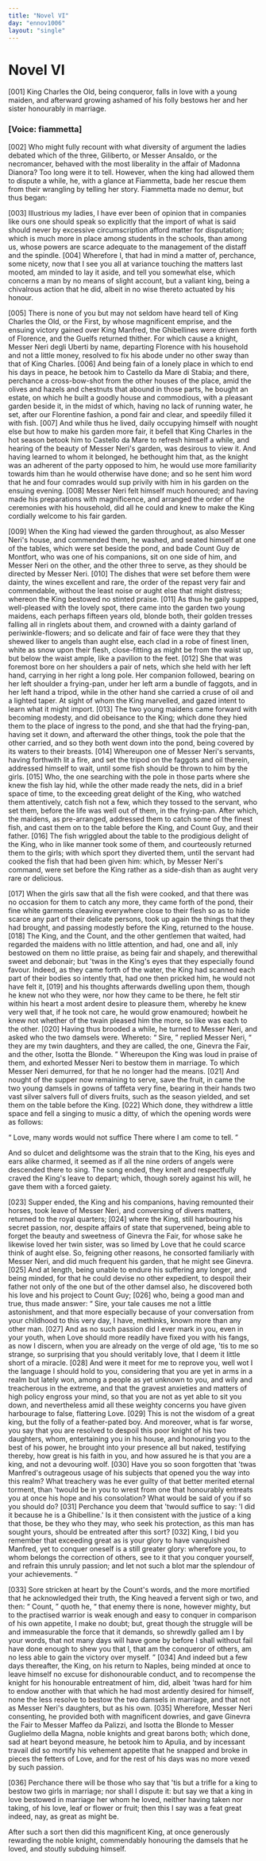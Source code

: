 ```yaml
---
title: "Novel VI"
day: "ennov1006"
layout: "single"
---
```

<div id="nov1006" type="novella" who="fiammetta">
 <h1>
  Novel VI
 </h1>
 <argument>
  <p>
   <a name="p00060001">
    [001]
   </a>
   King Charles the Old, being conqueror, falls in love with
 a young maiden, and afterward growing ashamed of
 his folly bestows her and her sister honourably in
 marriage.
  </p>
 </argument>
 <p>
  <h3>
   [Voice: fiammetta]
  </h3>
 </p>
 <div3 type="commentary" who="author">
  <p>
   <a name="p00060002">
    [002]
   </a>
   Who
   might fully recount with what diversity of argument the
 ladies debated which of the three, Giliberto, or Messer Ansaldo, or
 the necromancer, behaved with the most liberality in the affair of
 Madonna Dianora? Too long were it to tell. However, when the
 king had allowed them to dispute a while, he, with a glance at
 Fiammetta, bade her rescue them from their wrangling by telling her
 story. Fiammetta made no demur, but thus began:
  </p>
 </div3>
 <div3 type="commentary" who="fiammetta">
  <p>
   <a name="p00060003">
    [003]
   </a>
   Illustrious my
 ladies, I have ever been of opinion that in companies like ours one
 should speak so explicitly that the import of what is said should
 never by excessive circumscription afford matter for disputation;
 which is much more in place among students in the schools, than
 among us, whose powers are scarce adequate to the management of
 the distaff and the spindle.
   <a name="p00060004">
    [004]
   </a>
   Wherefore I, that had in mind a matter
 of, perchance, some nicety, now that I see you all at variance
 touching the matters last mooted, am minded to lay it aside, and
 tell you somewhat else, which concerns a man by no means of slight
 account, but a valiant king, being a chivalrous action that he did,
 albeit in no wise thereto actuated by his honour.
  </p>
 </div3>
 <p>
  <a name="p00060005">
   [005]
  </a>
  There is none of you but may not seldom have heard tell of King
 Charles the Old, or the First, by whose magnificent emprise, and the
 ensuing victory gained over King Manfred, the Ghibellines were driven
 forth of Florence, and the Guelfs returned thither. For which cause a
 knight, Messer Neri degli Uberti by name, departing Florence with
  his household and not a little money, resolved to fix his abode under
 no
 other sway than that of King Charles.
  <a name="p00060006">
   [006]
  </a>
  And being fain of a lonely
 place in which to end his days in peace, he betook him to Castello
 da Mare di Stabia; and there, perchance a cross-bow-shot from the
 other houses of the place, amid the olives and hazels and chestnuts
 that abound in those parts, he bought an estate, on which he built a
 goodly house and commodious, with a pleasant garden beside it, in the
 midst of which, having no lack of running water, he set, after our
 Florentine fashion, a pond fair and clear, and speedily filled it with
 fish.
  <a name="p00060007">
   [007]
  </a>
  And while thus he lived, daily occupying himself with nought
 else but how to make his garden more fair, it befell that King
 Charles in the hot season betook him to Castello da Mare to refresh
 himself a while, and hearing of the beauty of Messer Neri's garden,
 was desirous to view it. And having learned to whom it belonged,
 he bethought him that, as the knight was an adherent of the party
 opposed to him, he would use more familiarity towards him than he
 would otherwise have done; and so he sent him word that he and
 four comrades would sup privily with him in his garden on the
 ensuing evening.
  <a name="p00060008">
   [008]
  </a>
  Messer Neri felt himself much honoured; and
 having made his preparations with magnificence, and arranged the
 order of the ceremonies with his household, did all he could and
 knew to make the King cordially welcome to his fair garden.
 </p>
 <p>
  <a name="p00060009">
   [009]
  </a>
  When the King had viewed the garden throughout, as also Messer
 Neri's house, and commended them, he washed, and seated himself at
 one of the tables, which were set beside the pond, and bade Count
 Guy de Montfort, who was one of his companions, sit on one side
 of him, and Messer Neri on the other, and the other three to
 serve, as they should be directed by Messer Neri.
  <a name="p00060010">
   [010]
  </a>
  The dishes that
 were set before them were dainty, the wines excellent and rare, the
 order of the repast very fair and commendable, without the least
 noise or aught else that might distress; whereon the King bestowed
 no stinted praise.
  <a name="p00060011">
   [011]
  </a>
  As thus he gaily supped, well-pleased with the
 lovely spot, there came into the garden two young maidens, each
 perhaps fifteen years old, blonde both, their golden tresses falling all
 in ringlets about them, and crowned with a dainty garland of
 periwinkle-flowers; and so delicate and fair of face were they that
 they shewed liker to angels than aught else, each clad in a robe of
 finest linen, white as snow upon their flesh, close-fitting as might be
  from the waist up, but below the waist ample, like a pavilion to the
 feet.
  <a name="p00060012">
   [012]
  </a>
  She that was foremost bore on her shoulders a pair of nets,
 which she held with her left hand, carrying in her right a long pole.
 Her companion followed, bearing on her left shoulder a frying-pan,
 under her left arm a bundle of faggots, and in her left hand a tripod,
 while in the other hand she carried a cruse of oil and a lighted taper.
 At sight of whom the King marvelled, and gazed intent to learn
 what it might import.
  <a name="p00060013">
   [013]
  </a>
  The two young maidens came forward with
 becoming modesty, and did obeisance to the King; which done they
 hied them to the place of ingress to the pond, and she that had the
 frying-pan, having set it down, and afterward the other things, took
 the pole that the other carried, and so they both went down into the
 pond, being covered by its waters to their breasts.
  <a name="p00060014">
   [014]
  </a>
  Whereupon one
 of Messer Neri's servants, having forthwith lit a fire, and set the tripod
 on the faggots and oil therein, addressed himself to wait, until some
 fish should be thrown to him by the girls.
  <a name="p00060015">
   [015]
  </a>
  Who, the one searching
 with the pole in those parts where she knew the fish lay hid, while
 the other made ready the nets, did in a brief space of time, to the
 exceeding great delight of the King, who watched them attentively,
 catch fish not a few, which they tossed to the servant, who set them,
 before the life was well out of them, in the frying-pan. After
 which, the maidens, as pre-arranged, addressed them to catch some
 of the finest fish, and cast them on to the table before the King, and
 Count Guy, and their father.
  <a name="p00060016">
   [016]
  </a>
  The fish wriggled about the table to
 the prodigious delight of the King, who in like manner took some
 of them, and courteously returned them to the girls; with which
 sport they diverted them, until the servant had cooked the fish that
 had been given him: which, by Messer Neri's command, were set
 before the King rather as a side-dish than as aught very rare or
 delicious.
 </p>
 <p>
  <a name="p00060017">
   [017]
  </a>
  When the girls saw that all the fish were cooked, and that there
 was no occasion for them to catch any more, they came forth of the
 pond, their fine white garments cleaving everywhere close to their
 flesh so as to hide scarce any part of their delicate persons, took up
 again the things that they had brought, and passing modestly before
 the King, returned to the house.
  <a name="p00060018">
   [018]
  </a>
  The King, and the Count, and
 the other gentlemen that waited, had regarded the maidens with no
 little attention, and had, one and all, inly bestowed on them no little
  praise, as being fair and shapely, and therewithal sweet and debonair;
 but 'twas in the King's eyes that they especially found favour.
 Indeed, as they came forth of the water, the King had scanned each
 part of their bodies so intently that, had one then pricked him, he
 would not have felt it,
  <a name="p00060019">
   [019]
  </a>
  and his thoughts afterwards dwelling upon
 them, though he knew not who they were, nor how they came to
 be there, he felt stir within his heart a most ardent desire to pleasure
 them, whereby he knew very well that, if he took not care, he
 would grow enamoured; howbeit he knew not whether of the
 twain pleased him the more, so like was each to the other.
  <a name="p00060020">
   [020]
  </a>
  Having
 thus brooded a while, he turned to Messer Neri, and asked who the
 two damsels were. Whereto:
  <q direct="unspecified">
   Sire,
  </q>
  replied Messer Neri,
  <q direct="unspecified">
   they
 are my twin daughters, and they are called, the one, Ginevra the Fair,
 and the other, Isotta the Blonde.
  </q>
  Whereupon the King was loud
 in praise of them, and exhorted Messer Neri to bestow them in
 marriage. To which Messer Neri demurred, for that he no longer
 had the means.
  <a name="p00060021">
   [021]
  </a>
  And nought of the supper now remaining to serve,
 save the fruit, in came the two young damsels in gowns of taffeta
 very fine, bearing in their hands two vast silver salvers full of divers
 fruits, such as the season yielded, and set them on the table before
 the King.
  <a name="p00060022">
   [022]
  </a>
  Which done, they withdrew a little space and fell a
 singing to music a ditty, of which the opening words were as
 follows:
 </p>
 <p>
  <q direct="unspecified" type="song">
   <l>
    Love, many words would not suffice
   </l>
   <l>
    There where I am come to tell.
   </l>
  </q>
 </p>
 <p>
  And so dulcet and delightsome was the strain that to the King,
 his eyes and ears alike charmed, it seemed as if all the nine orders
 of angels were descended there to sing. The song ended, they
 knelt and respectfully craved the King's leave to depart; which,
 though sorely against his will, he gave them with a forced gaiety.
 </p>
 <p>
  <a name="p00060023">
   [023]
  </a>
  Supper ended, the King and his companions, having remounted
 their horses, took leave of Messer Neri, and conversing of divers
 matters, returned to the royal quarters;
  <a name="p00060024">
   [024]
  </a>
  where the King, still harbouring
 his secret passion, nor, despite affairs of state that supervened,
 being able to forget the beauty and sweetness of Ginevra the Fair,
 for whose sake he likewise loved her twin sister, was so limed by
 Love that he could scarce think of aught else. So, feigning other
  reasons, he consorted familiarly with Messer Neri, and did much
 frequent his garden, that he might see Ginevra.
  <a name="p00060025">
   [025]
  </a>
  And at length,
 being unable to endure his suffering any longer, and being minded,
 for that he could devise no other expedient, to despoil their father not
 only of the one but of the other damsel also, he discovered both his
 love and his project to Count Guy;
  <a name="p00060026">
   [026]
  </a>
  who, being a good man and true,
 thus made answer:
  <q direct="unspecified">
   Sire, your tale causes me not a little astonishment,
 and that more especially because of your conversation from
 your childhood to this very day, I have, methinks, known more than
 any other man.
   <a name="p00060027">
    [027]
   </a>
   And as no such passion did I ever mark in you,
 even in your youth, when Love should more readily have fixed you
 with his fangs, as now I discern, when you are already on the
 verge of old age, 'tis to me so strange, so surprising that you
 should veritably love, that I deem it little short of a miracle.
   <a name="p00060028">
    [028]
   </a>
   And
 were it meet for me to reprove you, well wot I the language I should
 hold to you, considering that you are yet in arms in a realm but
 lately won, among a people as yet unknown to you, and wily and
 treacherous in the extreme, and that the gravest anxieties and
 matters of high policy engross your mind, so that you are not
 as yet able to sit you down, and nevertheless amid all these weighty
 concerns you have given harbourage to false, flattering Love.
   <a name="p00060029">
    [029]
   </a>
   This
 is not the wisdom of a great king, but the folly of a feather-pated
 boy. And moreover, what is far worse, you say that you are
 resolved to despoil this poor knight of his two daughters, whom,
 entertaining you in his house, and honouring you to the best of his
 power, he brought into your presence all but naked, testifying
 thereby, how great is his faith in you, and how assured he is that
 you are a king, and not a devouring wolf.
   <a name="p00060030">
    [030]
   </a>
   Have you so soon forgotten
 that 'twas Manfred's outrageous usage of his subjects that
 opened you the way into this realm? What treachery was he ever
 guilty of that better merited eternal torment, than 'twould be in you
 to wrest from one that honourably entreats you at once his hope and
 his consolation? What would be said of you if so you should do?
   <a name="p00060031">
    [031]
   </a>
   Perchance you deem that 'twould suffice to say: 'I did it because
 he is a Ghibelline.' Is it then consistent with the justice of a king
 that those, be they who they may, who seek his protection, as this
 man has sought yours, should be entreated after this sort?
   <a name="p00060032">
    [032]
   </a>
   King, I
 bid you remember that exceeding great as is your glory to have
   vanquished Manfred, yet to conquer oneself is a still greater glory:
 wherefore you, to whom belongs the correction of others, see to it
 that you conquer yourself, and refrain this unruly passion; and let
 not such a blot mar the splendour of your achievements.
  </q>
 </p>
 <p>
  <a name="p00060033">
   [033]
  </a>
  Sore stricken at heart by the Count's words, and the more
 mortified that he acknowledged their truth, the King heaved a
 fervent sigh or two, and then:
  <q direct="unspecified">
   Count,
  </q>
  quoth he,
  <q direct="unspecified">
   that enemy
 there is none, however mighty, but to the practised warrior is weak
 enough and easy to conquer in comparison of his own appetite, I
 make no doubt; but, great though the struggle will be and immeasurable
 the force that it demands, so shrewdly galled am I by
 your words, that not many days will have gone by before I shall
 without fail have done enough to shew you that I, that am the
 conqueror of others, am no less able to gain the victory over myself.
  </q>
  <a name="p00060034">
   [034]
  </a>
  And indeed but a few days thereafter, the King, on his return to
 Naples, being minded at once to leave himself no excuse for dishonourable
 conduct, and to recompense the knight for his honourable
 entreatment of him, did, albeit 'twas hard for him to endow
 another with that which he had most ardently desired for himself,
 none the less resolve to bestow the two damsels in marriage, and that
 not as Messer Neri's daughters, but as his own.
  <a name="p00060035">
   [035]
  </a>
  Wherefore, Messer
 Neri consenting, he provided both with magnificent dowries, and
 gave Ginevra the Fair to Messer Maffeo da Palizzi, and Isotta the
 Blonde to Messer Guglielmo della Magna, noble knights and great
 barons both; which done, sad at heart beyond measure, he betook
 him to Apulia, and by incessant travail did so mortify his vehement
 appetite that he snapped and broke in pieces the fetters of Love, and
 for the rest of his days was no more vexed by such passion.
 </p>
 <p>
  <a name="p00060036">
   [036]
  </a>
  Perchance there will be those who say that 'tis but a trifle for
 a king to bestow two girls in marriage; nor shall I dispute it: but
 say we that a king in love bestowed in marriage her whom he loved,
 neither having taken nor taking, of his love, leaf or flower or fruit;
 then this I say was a feat great indeed, nay, as great as might be.
 </p>
 <p>
  After such a sort then did this magnificent King, at once
 generously rewarding the noble knight, commendably honouring
 the damsels that he loved, and stoutly subduing himself.
 </p>
</div>